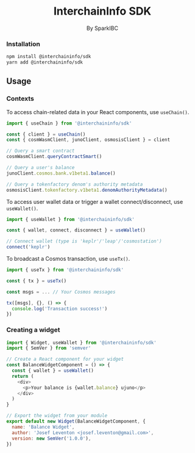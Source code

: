<h1 align='center'>InterchainInfo SDK</h1>
<p align='center'>By SparkIBC</p>

### Installation

```bash
npm install @interchaininfo/sdk
yarn add @interchaininfo/sdk
```

## Usage

### Contexts

To access chain-related data in your React components, use `useChain()`.

```js
import { useChain } from '@interchaininfo/sdk'

const { client } = useChain()
const { cosmWasmClient, junoClient, osmosisClient } = client

// Query a smart contract
cosmWasmClient.queryContractSmart()

// Query a user's balance
junoClient.cosmos.bank.v1beta1.balance()

// Query a tokenfactory denom's authority metadata
osmosisClient.tokenfactory.v1beta1.denomAuthorityMetadata()
```

To access user wallet data or trigger a wallet connect/disconnect, use `useWallet()`.

```js
import { useWallet } from '@interchaininfo/sdk'

const { wallet, connect, disconnect } = useWallet()

// Connect wallet (type is 'keplr'/'leap'/'cosmostation')
connect('keplr')
```

To broadcast a Cosmos transaction, use `useTx()`.

```js
import { useTx } from '@interchaininfo/sdk'

const { tx } = useTx()

const msgs = ... // Your Cosmos messages

tx([msgs], {}, () => {
  console.log('Transaction success!')
})
```

### Creating a widget

```js
import { Widget, useWallet } from '@interchaininfo/sdk'
import { SemVer } from 'semver'

// Create a React component for your widget
const BalanceWidgetComponent = () => {
  const { wallet } = useWallet()
  return (
    <div>
      <p>Your balance is {wallet.balance} ujuno</p>
    </div>
  )
}

// Export the widget from your module
export default new Widget(BalanceWidgetComponent, {
  name: 'Balance Widget',
  author: 'Josef Leventon <josef.leventon@gmail.com>',
  version: new SemVer('1.0.0'),
})
```
